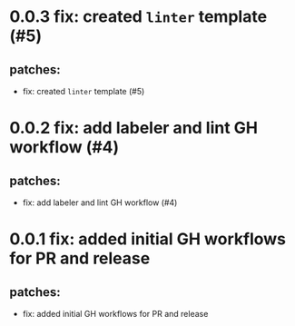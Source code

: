 # 0.0.3 fix: created `linter` template (#5)

## patches:
* fix: created `linter` template (#5)

# 0.0.2 fix: add labeler and lint GH workflow (#4)

## patches:
* fix: add labeler and lint GH workflow (#4)

# 0.0.1 fix: added initial GH workflows for PR and release

## patches:
* fix: added initial GH workflows for PR and release

